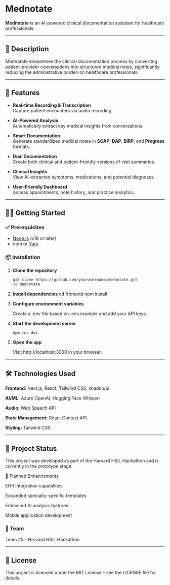 # Mednotate

**Mednotate** is an AI-powered clinical documentation assistant for healthcare professionals.

---

## 📝 Description

Mednotate streamlines the clinical documentation process by converting patient-provider conversations into structured medical notes, significantly reducing the administrative burden on healthcare professionals.

---

## 🚀 Features

- **Real-time Recording & Transcription**  
  Capture patient encounters via audio recording.

- **AI-Powered Analysis**  
  Automatically extract key medical insights from conversations.

- **Smart Documentation**  
  Generate standardized medical notes in **SOAP**, **DAP**, **BIRP**, and **Progress** formats.

- **Dual Documentation**  
  Create both clinical and patient-friendly versions of visit summaries.

- **Clinical Insights**  
  View AI-extracted symptoms, medications, and potential diagnoses.

- **User-Friendly Dashboard**  
  Access appointments, note history, and practice analytics.

---

## 🧑‍💻 Getting Started

### ✅ Prerequisites

- [Node.js](https://nodejs.org/) (v18 or later)
- npm or [Yarn](https://yarnpkg.com/)

### 📦 Installation

1. **Clone the repository**
   ```bash
   git clone https://github.com/yourusername/mednotate.git
   cd mednotate
   ```
2. **Install dependencies**
   cd frontend
   npm install
   
3. **Configure environment variables**
   
   Create a .env file based on .env.example and add your API keys.
   
5. **Start the development server**
   ```
   npm run dev
   ```
6. **Open the app**
   
   Visit http://localhost:3000 in your browser.

---

## 🛠️ Technologies Used

**Frontend:** Next.js, React, Tailwind CSS, shadcn/ui

**AI/ML:** Azure OpenAI, Hugging Face Whisper

**Audio:** Web Speech API

**State Management:** React Context API

**Styling:** Tailwind CSS

---

## 📌 Project Status

This project was developed as part of the Harvard HSIL Hackathon and is currently in the prototype stage.

🔮 Planned Enhancements

EHR integration capabilities

Expanded specialty-specific templates

Enhanced AI analysis features

Mobile application development


### 👥 Team 

Team #5 - Harvard HSIL Hackathon

---

## 📄 License

This project is licensed under the MIT License – see the LICENSE file for details.



